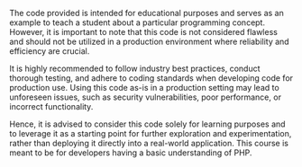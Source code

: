 The code provided is intended for educational purposes and serves as an example to teach a student about a particular programming concept. However, it is important to note that this code is not considered flawless and should not be utilized in a production environment where reliability and efficiency are crucial.

It is highly recommended to follow industry best practices, conduct thorough testing, and adhere to coding standards when developing code for production use. Using this code as-is in a production setting may lead to unforeseen issues, such as security vulnerabilities, poor performance, or incorrect functionality.

Hence, it is advised to consider this code solely for learning purposes and to leverage it as a starting point for further exploration and experimentation, rather than deploying it directly into a real-world application.
This course is meant to be for developers having a basic understanding of PHP.